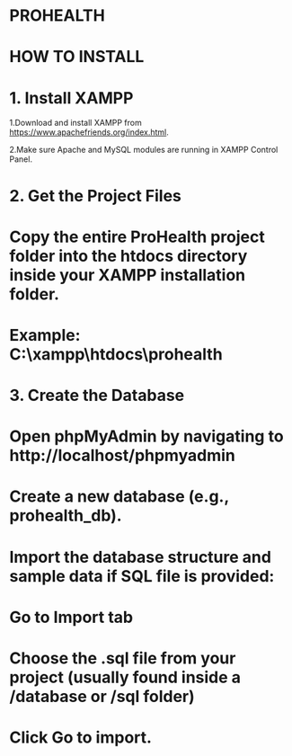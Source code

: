 # PROHEALTH
# HOW TO INSTALL

# 1. Install XAMPP
 1.Download and install XAMPP from https://www.apachefriends.org/index.html.
 
 2.Make sure Apache and MySQL modules are running in XAMPP Control Panel.

# 2. Get the Project Files
# Copy the entire ProHealth project folder into the htdocs directory inside your XAMPP installation folder.
# Example: C:\xampp\htdocs\prohealth

# 3. Create the Database
# Open phpMyAdmin by navigating to http://localhost/phpmyadmin

# Create a new database (e.g., prohealth_db).
# Import the database structure and sample data if SQL file is provided:
# Go to Import tab
# Choose the .sql file from your project (usually found inside a /database or /sql folder)
# Click Go to import.

